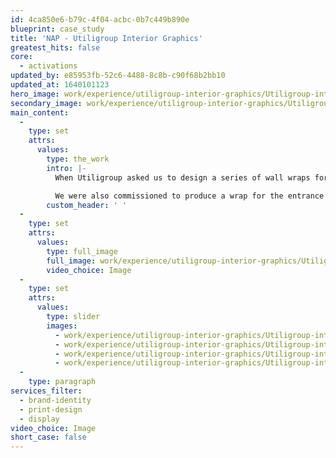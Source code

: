 ```yaml
---
id: 4ca850e6-b79c-4f04-acbc-0b7c449b890e
blueprint: case_study
title: 'NAP - Utiligroup Interior Graphics'
greatest_hits: false
core:
  - activations
updated_by: e85953fb-52c6-4488-8c8b-c90f68b2bb10
updated_at: 1640101123
hero_image: work/experience/utiligroup-interior-graphics/Utiligroup-interior-graphics2.jpg
secondary_image: work/experience/utiligroup-interior-graphics/Utiligroup-interior-graphics.jpg
main_content:
  -
    type: set
    attrs:
      values:
        type: the_work
        intro: |-
          When Utiligroup asked us to design a series of wall wraps for their meeting rooms, we created a concept inspired by technology and forward thinking. Utiligroup liked the idea so much that they named the three meeting rooms Cloud, Computer and Internet. 

          We were also commissioned to produce a wrap for the entrance to the Utiligroup premises, which gave us us the chance to create an impactful and memorable welcome wall. For this design, we used a mix of contemporary fonts and bold, captivating colours - all of which are a true reflection of Utiligroup’s bold brand identity.
        custom_header: ' '
  -
    type: set
    attrs:
      values:
        type: full_image
        full_image: work/experience/utiligroup-interior-graphics/Utiligroup-interior-graphics3.jpg
        video_choice: Image
  -
    type: set
    attrs:
      values:
        type: slider
        images:
          - work/experience/utiligroup-interior-graphics/Utiligroup-interior-graphics4.jpg
          - work/experience/utiligroup-interior-graphics/Utiligroup-interior-graphics.jpg
          - work/experience/utiligroup-interior-graphics/Utiligroup-interior-graphics5.jpg
          - work/experience/utiligroup-interior-graphics/Utiligroup-interior-graphics7.jpg
  -
    type: paragraph
services_filter:
  - brand-identity
  - print-design
  - display
video_choice: Image
short_case: false
---
```

